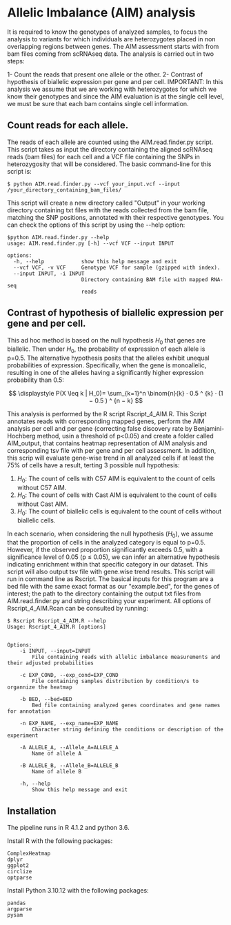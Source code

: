 # Allelic Imbalance (AIM) analysis 
It is required to know the genotypes of analyzed samples, to focus the analysis to variants for which individuals are heterozygotes placed in non overlapping regions between genes. The AIM assessment starts with from bam files coming from scRNAseq data. The analysis is carried out in two steps:

1- Count the reads that present one allele or the other.
2- Contrast of hypothesis of biallelic expression per gene and per cell.
IMPORTANT: In this analysis we assume that we are working with heterozygotes for which we know their genotypes and since the AIM evaluation is at the single cell level, we must be sure that each bam contains single cell information.
## Count reads for each allele.
The reads of each allele are counted using the AIM.read.finder.py script. This script takes as input the directory containing the aligned scRNAseq reads (bam files) for each cell and a VCF file containing the SNPs in heterozygosity that will be considered. The basic command-line for this script is:
```console
$ python AIM.read.finder.py --vcf your_input.vcf --input /your_directory_containing_bam_files/
```
This script will create a new directory called "Output" in your working directory containing txt files with the reads collected from the bam file, matching the SNP positions, annotated with their respective genotypes.
You can check the options of this script by using the --help option:
```console
$python AIM.read.finder.py --help
usage: AIM.read.finder.py [-h] --vcf VCF --input INPUT

options:
  -h, --help            show this help message and exit
  --vcf VCF, -v VCF     Genotype VCF for sample (gzipped with index).
  --input INPUT, -i INPUT
                        Directory containing BAM file with mapped RNA-seq
                        reads
```
## Contrast of hypothesis of biallelic expression per gene and per cell.

This ad hoc method is based on the null hypothesis $H_0$ that genes are biallelic. Then under $H_0$, the probability of expression of each allele is p=0.5. The alternative hypothesis posits that the alleles exhibit unequal probabilities of expression. Specifically, when the gene is monoallelic, resulting in one of the alleles having a significantly higher expression probability than 0.5:

$$
\displaystyle
P(X \leq k | H_0)=
 \sum_{k=1}^n \binom{n}{k} · 0.5 ^ {k} · (1 − 0.5 ) ^ {n − k} 
$$

This analysis is performed by the R script Rscript_4_AIM.R. This Script annotates reads with corresponding mapped genes, perform the AIM analysis per cell and per gene (correcting false discovery rate by Benjamini-Hochberg method, usin a threshold of p<0.05) and create a folder called AIM_output, that contains heatmap representation of AIM analysis and corresponding tsv file with per gene and per cell assessment. In addition, this scrip will evaluate gene-wise trend in all analyzed cells if at least the 75% of cells have a result, terting 3 possible null hypothesis:
1. $H_0$: The count of cells with C57 AIM is equivalent to the count of cells without C57 AIM.
2. $H_0$: The count of cells with Cast AIM is equivalent to the count of cells without Cast AIM.
3. $H_0$: The count of biallelic cells is equivalent to the count of cells without biallelic cells.

In each scenario, when considering the null hypothesis ($H_0$), we assume that the proportion of cells in the analyzed category is equal to p=0.5. However, if the observed proportion significantly exceeds 0.5, with a significance level of 0.05 (p ≤ 0.05), we can infer an alternative hypothesis indicating enrichment within that specific category in our dataset. This script will also output tsv file with gene.wise trend results. This script will run in command line as Rscript. The basical inputs for this program are a bed file with the same exact format as our "example.bed", for the genes of interest; the path to the directory containing the output txt files from AIM.read.finder.py and string describing your experiment. All options of Rscript_4_AIM.Rcan can be consulted by running:
```console
$ Rscript Rscript_4_AIM.R --help
Usage: Rscript_4_AIM.R [options]


Options:
	-i INPUT, --input=INPUT
		File containing reads with allelic imbalance measurements and their adjusted probabilities

	-c EXP_COND, --exp_cond=EXP_COND
		File containing samples distribution by condition/s to organnize the heatmap

	-b BED, --bed=BED
		Bed file containing analyzed genes coordinates and gene names for annotation

	-n EXP_NAME, --exp_name=EXP_NAME
		Character string defining the conditions or description of the experiment

	-A ALLELE_A, --Allele_A=ALLELE_A
		Name of allele A

	-B ALLELE_B, --Allele_B=ALLELE_B
		Name of allele B

	-h, --help
		Show this help message and exit
```
## Installation

The pipeline runs in R 4.1.2 and python 3.6.

Install R with the following packages:

    ComplexHeatmap
    dplyr
    ggplot2
    circlize
    optparse

Install Python 3.10.12 with the following packages:

    pandas
    argparse
    pysam
    
